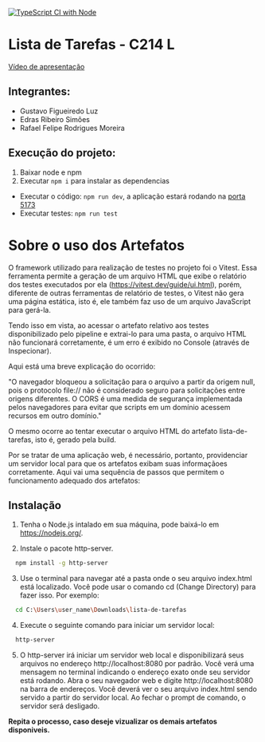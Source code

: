 [![TypeScript CI with Node](https://github.com/GustavoFLuz/lista-de-tarefas/actions/workflows/action.yml/badge.svg)](https://github.com/GustavoFLuz/lista-de-tarefas/actions/workflows/action.yml)

# Lista de Tarefas - C214 L

[Vídeo de apresentação](https://drive.google.com/file/d/1Q1cnSR8R9VxxAcD5Ue3VlI3FZJx3Gslm/view?usp=sharing)

## Integrantes:
- Gustavo Figueiredo Luz
- Edras Ribeiro Simões
- Rafael Felipe Rodrigues Moreira

## Execução do projeto:

1. Baixar node e npm
2. Executar `npm i` para instalar as dependencias
- Executar o código: `npm run dev`, a aplicação estará rodando na [porta 5173](http://localhost:5173)
- Executar testes: `npm run test`

# Sobre o uso dos Artefatos

O framework utilizado para realização de testes no projeto foi o Vitest. Essa ferramenta permite a geração de um arquivo HTML que exibe o relatório dos testes executados por ela (https://vitest.dev/guide/ui.html), porém, diferente de outras ferramentas de relatório de testes, o Vitest não gera uma página estática, isto é, ele também faz uso de um arquivo JavaScript para gerá-la. 

Tendo isso em vista, ao acessar o artefato relativo aos testes disponibilizado pelo pipeline e extrai-lo para uma pasta, o arquivo HTML não funcionará corretamente, é um erro é exibido no Console (através de Inspecionar).

Aqui está uma breve explicação do ocorrido:

"O navegador bloqueou a solicitação para o arquivo a partir da origem null, pois o protocolo file:// não é considerado seguro para solicitações entre origens diferentes. O CORS é uma medida de segurança implementada pelos navegadores para evitar que scripts em um domínio acessem recursos em outro domínio."

O mesmo ocorre ao tentar executar o arquivo HTML do artefato lista-de-tarefas, isto é, gerado pela build.

Por se tratar de uma aplicação web, é necessário, portanto, providenciar um servidor local para que os artefatos exibam suas informaçãoes corretamente. Aqui vai uma sequência de passos que permitem o funcionamento adequado dos artefatos:


## Instalação

1. Tenha o Node.js intalado em sua máquina, pode baixá-lo em https://nodejs.org/.

2. Instale o pacote http-server.
```bash
  npm install -g http-server
```
3. Use o terminal para navegar até a pasta onde o seu arquivo index.html está localizado. Você pode usar o comando cd (Change Directory) para fazer isso. Por exemplo:
```bash
  cd C:\Users\user_name\Downloads\lista-de-tarefas
```
4. Execute o seguinte comando para iniciar um servidor local:
```bash
  http-server
```
5. O http-server irá iniciar um servidor web local e disponibilizará seus arquivos no endereço http://localhost:8080 por padrão. Você verá uma mensagem no terminal indicando o endereço exato onde seu servidor está rodando. Abra o seu navegador web e digite http://localhost:8080 na barra de endereços. Você deverá ver o seu arquivo index.html sendo servido a partir do servidor local. Ao fechar o prompt de comando, o servidor será desligado. 

**Repita o processo, caso deseje vizualizar os demais artefatos disponiveis.** 
